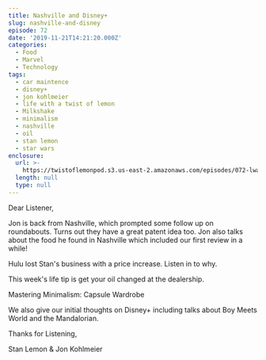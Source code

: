```yaml
---
title: Nashville and Disney+
slug: nashville-and-disney
episode: 72
date: '2019-11-21T14:21:20.000Z'
categories:
  - Food
  - Marvel
  - Technology
tags:
  - car maintence
  - disney+
  - jon kohlmeier
  - life with a twist of lemon
  - Milkshake
  - minimalism
  - nashville
  - oil
  - stan lemon
  - star wars
enclosure:
  url: >-
    https://twistoflemonpod.s3.us-east-2.amazonaws.com/episodes/072-lwatol-20191121.mp3
  length: null
  type: null
---
```


Dear Listener,

Jon is back from Nashville, which prompted some follow up on roundabouts. Turns out they have a great patent idea too. Jon also talks about the food he found in Nashville which included our first review in a while!

Hulu lost Stan's business with a price increase. Listen in to why.

This week's life tip is get your oil changed at the dealership.

Mastering Minimalism: Capsule Wardrobe

We also give our initial thoughts on Disney+ including talks about Boy Meets World and the Mandalorian.

Thanks for Listening,

Stan Lemon & Jon Kohlmeier
